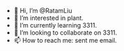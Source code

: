 - 👋 Hi, I’m @RatamLiu
- 👀 I’m interested in plant.
- 🌱 I’m currently learning 3311.
- 💞️ I’m looking to collaborate on 3311.
- 📫 How to reach me: sent me email.

<!---
RatamLiu/RatamLiu is a ✨ special ✨ repository because its `README.md` (this file) appears on your GitHub profile.
You can click the Preview link to take a look at your changes.
--->
